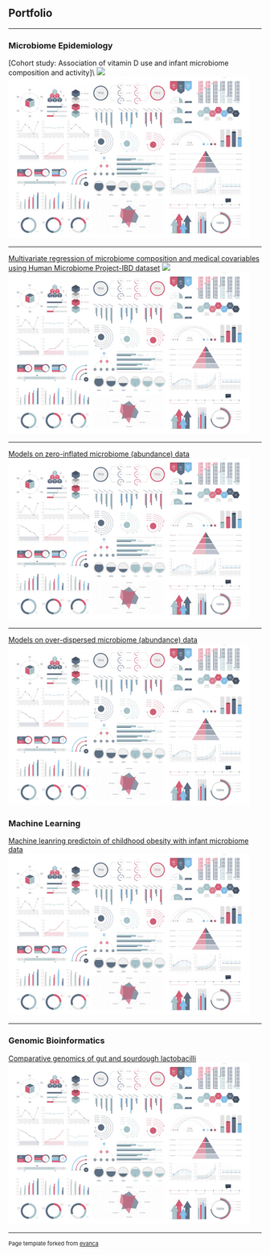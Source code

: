 ## Portfolio

---

### Microbiome Epidemiology
[Cohort study: Association of vitamin D use and infant microbiome composition and activity]\ 
[![](https://img.shields.io/badge/PDF-Open_research_poster-B44F99?logo=PDF)](pdf/Poster_vitD_microbiome_david.pdf) 
<img src="images/dummy_thumbnail.jpg?raw=true"/>

---
[Multivariate regression of microbiome composition and medical covariables using Human Microbiome Project-IBD dataset](html/maaslin2-IBD-microbiome.html)
[![](https://img.shields.io/badge/GitHub-View_on_GitHub-1182C3?logo=GitHub)](html/maaslin2-IBD-microbiome.html)
<img src="images/dummy_thumbnail.jpg?raw=true"/>

---
[Models on zero-inflated microbiome (abundance) data](html/zero-inflated-models-mcirobiome.html) 
<img src="images/dummy_thumbnail.jpg?raw=true"/> 

---
[Models on over-dispersed microbiome (abundance) data](html/overdisp-zeroinflate-model.html) 
<img src="images/dummy_thumbnail.jpg?raw=true"/> 


### Machine Learning 

[Machine leanring predictoin of childhood obesity with infant microbiome data](pdf/PPT_predict-child-obesity_davidzhao.pdf)
<img src="images/dummy_thumbnail.jpg?raw=true"/>

---

### Genomic Bioinformatics

[Comparative genomics of gut and sourdough lactobacilli](pdf/PPT_phd_david.pdf)
<img src="images/dummy_thumbnail.jpg?raw=true"/>

---
<p style="font-size:11px">Page template forked from <a href="https://github.com/evanca/quick-portfolio">evanca</a></p>
<!-- Remove above link if you don't want to attibute -->
